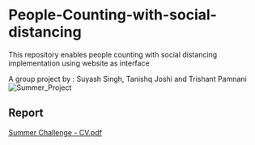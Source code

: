 # People-Counting-with-social-distancing
This repository enables people counting with social distancing implementation using website as interface



A group project by : Suyash Singh, Tanishq Joshi and Trishant Pamnani
![Summer_Project](https://user-images.githubusercontent.com/69861341/128257957-dc8646dc-79e8-4edb-96ab-b97a2781c800.png)
## Report
[Summer Challenge - CV.pdf](https://github.com/Suyash-Singh5/People-Counting-with-social-distancing/files/6934508/Summer.Challenge.-.CV.pdf)
